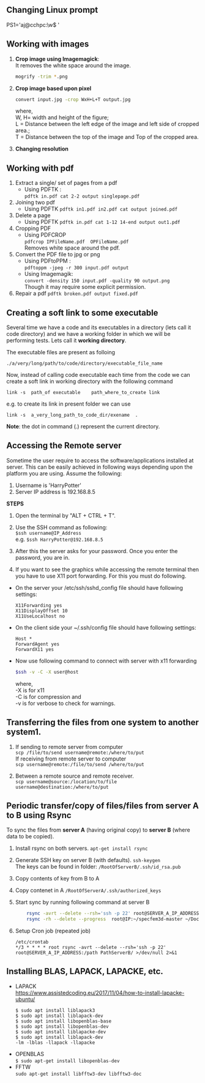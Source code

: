 ## Changing Linux prompt
 PS1='aj@cchpc:\w$ '
 
## Working with images 
1. **Crop image using Imagemagick**:    
   It removes the white space around the image.    
   ```sh
   mogrify -trim *.png 
    ```   
   
2. **Crop image based upon pixel**  
    ```sh 
    convert input.jpg -crop WxH+L+T output.jpg   
    ```  
    where,  
    W, H= width and height of the figure;    
    L = Distance between the  left edge of the image and left side of cropped area.;  
    T = Distance between the top of the image and Top of the cropped area.    
3. **Changing resolution**


## Working with pdf
1. Extract a single/ set of pages from a pdf  
   * Using PDFTK :   
     ```pdftk in.pdf cat 2-2 output singlepage.pdf```
2. Joining two pdf 
   * Using PDFTK 
     ```pdftk in1.pdf in2.pdf cat output joined.pdf```       
3. Delete a page 
    * Using PDFTK
      ```pdftk in.pdf cat 1-12 14-end output out1.pdf```
4. Cropping PDF
   * Using PDFCROP   
     `pdfcrop IPFileName.pdf  OPFileName.pdf`   
     Removes white space around the pdf.  
5. Convert the PDF file to jpg or png
   * Using  PDFtoPPM :   
     ```pdftoppm -jpeg -r 300 input.pdf output ```
   * Using  Imagemagik:   
     ```convert -density 150 input.pdf -quality 90 output.png ```   
     Though it may require some explicit permission.  
6. Repair a pdf 
    ```pdftk broken.pdf output fixed.pdf```


## Creating a soft link to some executable
Several time we have a code and its executables in a directory (lets call it code directory) and we have a working folder in which we will be performing tests. Lets call it **working directory**.

The executable files are present as folloing  
```
./a/very/long/path/to/code/directory/executable_file_name
```
Now, instead of calling code executable each time from the code we can create a soft link in working directory with the following command   
```
link -s  path_of executable    path_where_to_create link 
```
e.g. to create its link in present folder we can use
```
link -s  a_very_long_path_to_code_dir/exename  .
```   
**Note**:  the dot in command (.) represent the current directory.


##  Accessing the Remote server
Sometime the user require to access the software/applications installed at server. This can be easily achieved in following ways depending upon the platform you are using. Assume the following:      
1. Username is 'HarryPotter'                 
2. Server IP address is  192.168.8.5  

**STEPS**   

1. Open the terminal by "ALT + CTRL + T".  

2. Use the SSH command as following:   
   ```$ssh username@IP_Address```  
  e.g. ```$ssh HarryPotter@192.168.8.5 ```  

3. After this the server asks for your password.  Once you enter the password,  you are in.  

4. If you want to see the graphics while accessing the remote terminal then you have to use X11 port forwarding. For this you must do following.    
- On the server your /etc/ssh/sshd_config file should have following settings:  
    ```
    X11Forwarding yes  
    X11DisplayOffset 10  
    X11UseLocalhost no  
    ```
- On the client side your ~/.ssh/config file should have following settings:  
    ```     
    Host *
    ForwardAgent yes
    ForwardX11 yes
    ```
- Now use following command to connect with server with x11 forwarding   
    ```sh
    $ssh -v -C -X user@host
    ```
    where,   
    -X is for x11  
    -C is for compression  and  
    -v is for verbose to check for warnings.  


##  Transferring the files from one system to another system1.
1. If sending to remote server from computer   
   `scp /file/to/send username@remote:/where/to/put`   
   If receiving from remote server to computer   
   `scp username@remote:/file/to/send /where/to/put`

2.  Between a remote source and remote receiver.   
    `scp username@source:/location/to/file username@destination:/where/to/put`


## Periodic transfer/copy of files/files from server A to B using Rsync
To sync the files from **server A** (having original copy) to **server B** (where data to be copied). 

1. Install rsync on both servers.
   `apt-get install rsync`
2. Generate SSH key on server B (with defaults).
    `ssh-keygen`  
   The keys can be found in folder:  `/RootOfServerB/.ssh/id_rsa.pub`  
3. Copy contents of key from B to A
4. Copy contenet in A  `/RootOfServerA/.ssh/authorized_keys`  

5. Start sync by running following command at server B
    ```sh
        rsync -avrt --delete --rsh='ssh -p 22' root@SERVER_A_IP_ADDRESS:/path PathServerB
        rsync -rh --delete --progress  root@IP:~/specfem3d-master ~/Documents 
    ```
6. Setup Cron job (repeated job)
    ```
    /etc/crontab
    */3 * * * * root rsync -avrt --delete --rsh='ssh -p 22' root@SERVER_A_IP_ADDRESS:/path PathServerB/ >/dev/null 2>&1
    ```



##  Installing BLAS, LAPACK, LAPACKE, etc. 
*  LAPACK  
   https://www.assistedcoding.eu/2017/11/04/how-to-install-lapacke-ubuntu/
   ```
   $ sudo apt install liblapack3
   $ sudo apt install liblapack-dev
   $ sudo apt install libopenblas-base
   $ sudo apt install libopenblas-dev
   $ sudo apt install liblapacke-dev
   $ sudo apt install liblapack-dev
   -lm -lblas -llapack -llapacke
   ```
*  OPENBLAS  
   `$ sudo apt-get install libopenblas-dev`
*  FFTW  
   `sudo apt-get install libfftw3-dev libfftw3-doc `
   
